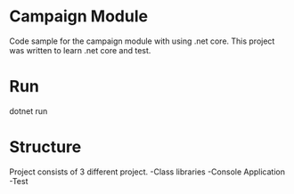 # Campaign Module

Code sample for the campaign module with using .net core. This project was written to learn .net core and test. 

# Run

dotnet run

# Structure

Project consists of 3 different project.
-Class libraries
-Console Application
-Test